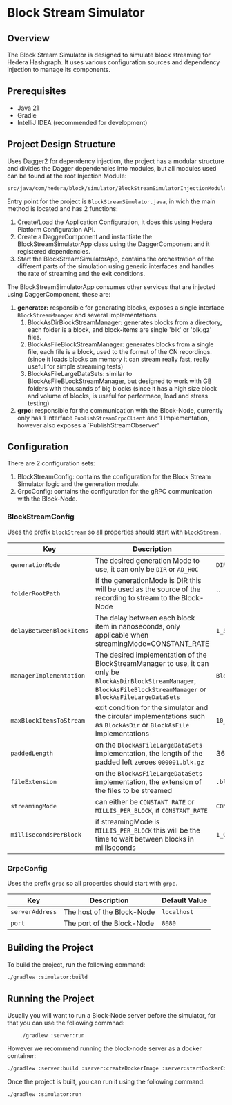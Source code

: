 # Block Stream Simulator

## Overview

The Block Stream Simulator is designed to simulate block streaming for Hedera Hashgraph.
It uses various configuration sources and dependency injection to manage its components.

## Prerequisites

- Java 21
- Gradle
- IntelliJ IDEA (recommended for development)

## Project Design Structure

Uses Dagger2 for dependency injection, the project has a modular structure and divides the Dagger dependencies into modules, but all modules used can be found at the root Injection Module:
```plaintext
src/java/com/hedera/block/simulator/BlockStreamSimulatorInjectionModule.java
```
Entry point for the project is `BlockStreamSimulator.java`, in wich the main method is located and has 2 functions:
1. Create/Load the Application Configuration, it does this using Hedera Platform Configuration API.
2. Create a DaggerComponent and instantiate the BlockStreamSimulatorApp class using the DaggerComponent and it registered dependencies.
3. Start the BlockStreamSimulatorApp, contains the orchestration of the different parts of the simulation using generic interfaces and handles the rate of streaming and the exit conditions.

The BlockStreamSimulatorApp consumes other services that are injected using DaggerComponent, these are:
1. **generator:** responsible for generating blocks, exposes a single interface `BlockStreamManager` and several implementations
   1. BlockAsDirBlockStreamManager: generates blocks from a directory, each folder is a block, and block-items are single 'blk' or 'blk.gz' files.
   2. BlockAsFileBlockStreamManager: generates blocks from a single file, each file is a block, used to the format of the CN recordings. (since it loads blocks on memory it can stream really fast, really useful for simple streaming tests)
   3. BlockAsFileLargeDataSets: similar to BlockAsFileBLockStreamManager, but designed to work with GB folders with thousands of big blocks (since it has a high size block and volume of blocks, is useful for performace, load and stress testing)
2. **grpc:** responsible for the communication with the Block-Node, currently only has 1 interface `PublishStreamGrpcClient` and 1 Implementation, however also exposes a `PublishStreamObserver'

## Configuration

There are 2 configuration sets:
1. BlockStreamConfig: contains the configuration for the Block Stream Simulator logic and the generation module.
2. GrpcConfig: contains the configuration for the gRPC communication with the Block-Node.

### BlockStreamConfig
Uses the prefix `blockStream` so all properties should start with `blockStream.`

| Key                      | Description                                                                                                                                                               | Default Value                   |
|--------------------------|---------------------------------------------------------------------------------------------------------------------------------------------------------------------------|---------------------------------|
| `generationMode`         | The desired generation Mode to use, it can only be `DIR` or `AD_HOC`                                                                                                      | `DIR`                           |
| `folderRootPath`         | If the generationMode is DIR this will be used as the source of the recording to stream to the Block-Node                                                                 | ``                              |
| `delayBetweenBlockItems` | The delay between each block item in nanoseconds, only applicable when streamingMode=CONSTANT_RATE                                                                        | `1_500_000`                     |
| `managerImplementation`  | The desired implementation of the BlockStreamManager to use, it can only be `BlockAsDirBlockStreamManager`, `BlockAsFileBlockStreamManager` or `BlockAsFileLargeDataSets` | `BlockAsFileBlockStreamManager` |
| `maxBlockItemsToStream`  | exit condition for the simulator and the circular implementations such as `BlockAsDir` or `BlockAsFile` implementations                                                   | `10_000`                        |
| `paddedLength`           | on the `BlockAsFileLargeDataSets` implementation, the length of the padded left zeroes `000001.blk.gz`                                                                    | 36                              |
| `fileExtension`          | on the `BlockAsFileLargeDataSets` implementation, the extension of the files to be streamed                                                                               | `.blk.gz`                       |
| `streamingMode`          | can either be `CONSTANT_RATE` or `MILLIS_PER_BLOCK`, if `CONSTANT_RATE`                                                                                                   | `CONSTANT_RATE`                 |
| `millisecondsPerBlock`   | if streamingMode is `MILLIS_PER_BLOCK` this will be the time to wait between blocks in milliseconds                                                                       | `1_000`                         |

### GrpcConfig
Uses the prefix `grpc` so all properties should start with `grpc.`

| Key             | Description                | Default Value |
|-----------------|----------------------------|---------------|
| `serverAddress` | The host of the Block-Node | `localhost`   |
| `port`          | The port of the Block-Node | `8080`        |

## Building the Project

To build the project, run the following command:

```sh
./gradlew :simulator:build
```

## Running the Project

Usually you will want to run a Block-Node server before the simulator, for that you can use the following commnad:

```sh
    ./gradlew :server:run
```
However we recommend running the block-node server as a docker container:
```sh
./gradlew :server:build :server:createDockerImage :server:startDockerContainer
```

Once the project is built, you can run it using the following command:

```sh
./gradlew :simulator:run
```
